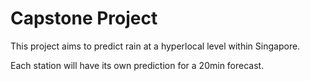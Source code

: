 # Capstone Project

This project aims to predict rain at a hyperlocal level within Singapore. 

Each station will have its own prediction for a 20min forecast.
